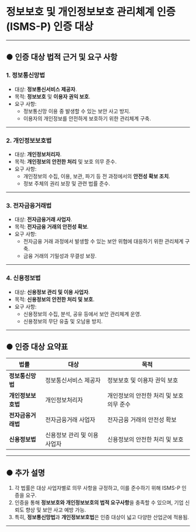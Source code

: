 # 정보보호 및 개인정보보호 관리체계 인증(ISMS-P) 인증 대상

---

## ● 인증 대상 법적 근거 및 요구 사항

### 1. **정보통신망법**
   - 대상: **정보통신서비스 제공자**.
   - 목적: **정보보호** 및 **이용자 권익 보호**.
   - 요구 사항:
     - 정보통신망 이용 중 발생할 수 있는 보안 사고 방지.
     - 이용자의 개인정보를 안전하게 보호하기 위한 관리체계 구축.

---

### 2. **개인정보보호법**
   - 대상: **개인정보처리자**.
   - 목적: **개인정보의 안전한 처리** 및 보호 의무 준수.
   - 요구 사항:
     - 개인정보의 수집, 이용, 보관, 파기 등 전 과정에서의 **안전성 확보 조치**.
     - 정보 주체의 권리 보장 및 관련 법률 준수.

---

### 3. **전자금융거래법**
   - 대상: **전자금융거래 사업자**.
   - 목적: **전자금융 거래의 안전성 확보**.
   - 요구 사항:
     - 전자금융 거래 과정에서 발생할 수 있는 보안 위협에 대응하기 위한 관리체계 구축.
     - 금융 거래의 기밀성과 무결성 보장.

---

### 4. **신용정보법**
   - 대상: **신용정보 관리 및 이용 사업자**.
   - 목적: **신용정보의 안전한 처리 및 보호**.
   - 요구 사항:
     - 신용정보의 수집, 분석, 공유 등에서 보안 관리체계 운영.
     - 신용정보의 무단 유출 및 오남용 방지.

---

## ● 인증 대상 요약표

| **법률**              | **대상**                             | **목적**                              |
|-----------------------|-------------------------------------|--------------------------------------|
| **정보통신망법**      | 정보통신서비스 제공자               | 정보보호 및 이용자 권익 보호          |
| **개인정보보호법**    | 개인정보처리자                     | 개인정보의 안전한 처리 및 보호 의무 준수 |
| **전자금융거래법**    | 전자금융거래 사업자                 | 전자금융 거래의 안전성 확보            |
| **신용정보법**        | 신용정보 관리 및 이용 사업자         | 신용정보의 안전한 처리 및 보호          |

---

## ● 추가 설명

1. 각 법률은 대상 사업자별로 의무 사항을 규정하고, 이를 준수하기 위해 ISMS-P 인증을 요구.
2. 인증을 통해 **정보보호와 개인정보보호의 법적 요구사항**을 충족할 수 있으며, 기업 신뢰도 향상 및 보안 사고 예방 가능.
3. 특히, **정보통신망법**과 **개인정보보호법**은 인증 대상이 넓고 다양한 산업군에 적용됨.

---

